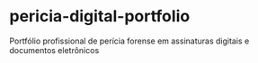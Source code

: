 # pericia-digital-portfolio
Portfólio profissional de perícia forense em assinaturas digitais e documentos eletrônicos
